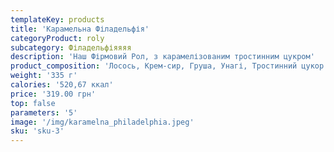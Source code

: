 ```yaml
---
templateKey: products
title: 'Карамельна Філадельфія'
categoryProduct: roly
subcategory: Філадельфіяяяя
description: 'Наш Фірмовий Рол, з карамелізованим тростинним цукром'
product_composition: 'Лосось, Крем-сир, Груша, Унагі, Тростинний цукор'
weight: '335 г'
calories: '520,67 ккал'
price: '319.00 грн'
top: false
parameters: '5'
image: '/img/karamelna_philadelphia.jpeg'
sku: 'sku-3'
---
```

